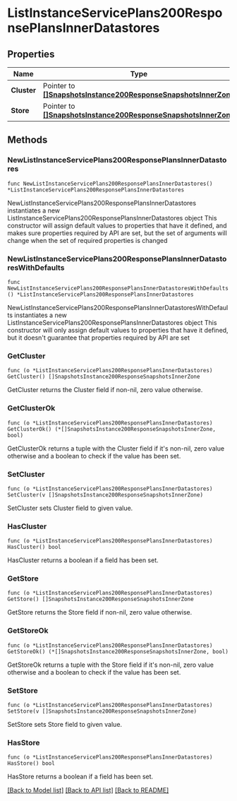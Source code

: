 # ListInstanceServicePlans200ResponsePlansInnerDatastores

## Properties

Name | Type | Description | Notes
------------ | ------------- | ------------- | -------------
**Cluster** | Pointer to [**[]SnapshotsInstance200ResponseSnapshotsInnerZone**](SnapshotsInstance200ResponseSnapshotsInnerZone.md) |  | [optional] 
**Store** | Pointer to [**[]SnapshotsInstance200ResponseSnapshotsInnerZone**](SnapshotsInstance200ResponseSnapshotsInnerZone.md) |  | [optional] 

## Methods

### NewListInstanceServicePlans200ResponsePlansInnerDatastores

`func NewListInstanceServicePlans200ResponsePlansInnerDatastores() *ListInstanceServicePlans200ResponsePlansInnerDatastores`

NewListInstanceServicePlans200ResponsePlansInnerDatastores instantiates a new ListInstanceServicePlans200ResponsePlansInnerDatastores object
This constructor will assign default values to properties that have it defined,
and makes sure properties required by API are set, but the set of arguments
will change when the set of required properties is changed

### NewListInstanceServicePlans200ResponsePlansInnerDatastoresWithDefaults

`func NewListInstanceServicePlans200ResponsePlansInnerDatastoresWithDefaults() *ListInstanceServicePlans200ResponsePlansInnerDatastores`

NewListInstanceServicePlans200ResponsePlansInnerDatastoresWithDefaults instantiates a new ListInstanceServicePlans200ResponsePlansInnerDatastores object
This constructor will only assign default values to properties that have it defined,
but it doesn't guarantee that properties required by API are set

### GetCluster

`func (o *ListInstanceServicePlans200ResponsePlansInnerDatastores) GetCluster() []SnapshotsInstance200ResponseSnapshotsInnerZone`

GetCluster returns the Cluster field if non-nil, zero value otherwise.

### GetClusterOk

`func (o *ListInstanceServicePlans200ResponsePlansInnerDatastores) GetClusterOk() (*[]SnapshotsInstance200ResponseSnapshotsInnerZone, bool)`

GetClusterOk returns a tuple with the Cluster field if it's non-nil, zero value otherwise
and a boolean to check if the value has been set.

### SetCluster

`func (o *ListInstanceServicePlans200ResponsePlansInnerDatastores) SetCluster(v []SnapshotsInstance200ResponseSnapshotsInnerZone)`

SetCluster sets Cluster field to given value.

### HasCluster

`func (o *ListInstanceServicePlans200ResponsePlansInnerDatastores) HasCluster() bool`

HasCluster returns a boolean if a field has been set.

### GetStore

`func (o *ListInstanceServicePlans200ResponsePlansInnerDatastores) GetStore() []SnapshotsInstance200ResponseSnapshotsInnerZone`

GetStore returns the Store field if non-nil, zero value otherwise.

### GetStoreOk

`func (o *ListInstanceServicePlans200ResponsePlansInnerDatastores) GetStoreOk() (*[]SnapshotsInstance200ResponseSnapshotsInnerZone, bool)`

GetStoreOk returns a tuple with the Store field if it's non-nil, zero value otherwise
and a boolean to check if the value has been set.

### SetStore

`func (o *ListInstanceServicePlans200ResponsePlansInnerDatastores) SetStore(v []SnapshotsInstance200ResponseSnapshotsInnerZone)`

SetStore sets Store field to given value.

### HasStore

`func (o *ListInstanceServicePlans200ResponsePlansInnerDatastores) HasStore() bool`

HasStore returns a boolean if a field has been set.


[[Back to Model list]](../README.md#documentation-for-models) [[Back to API list]](../README.md#documentation-for-api-endpoints) [[Back to README]](../README.md)



